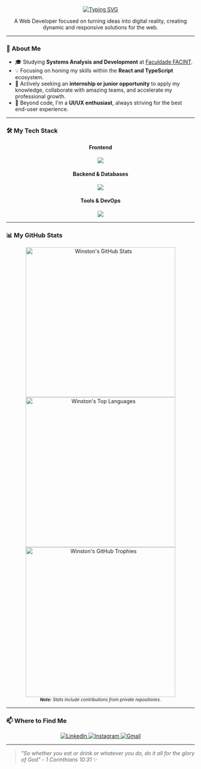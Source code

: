 <div align="center">
  <a href="https://git.io/typing-svg">
    <img src="https://readme-typing-svg.demolab.com?font=Fira+Code&weight=700&size=28&pause=1000&color=00BFFF&center=true&vCenter=true&width=435&lines=Hello%2C+I'm+Winston!;Web+Developer." alt="Typing SVG" />
  </a>
</div>

<p align="center">
  A Web Developer focused on turning ideas into digital reality, creating dynamic and responsive solutions for the web.
</p>

---

### 🚀 About Me
- 🎓 Studying **Systems Analysis and Development** at [Faculdade FACINT](https://facint.edu.br/).
- 💡 Focusing on honing my skills within the **React and TypeScript** ecosystem.
- 🌱 Actively seeking an **internship or junior opportunity** to apply my knowledge, collaborate with amazing teams, and accelerate my professional growth.
- 🎨 Beyond code, I'm a **UI/UX enthusiast**, always striving for the best end-user experience.

---

### 🛠️ My Tech Stack

<div align="center">
  <h4>Frontend</h4>
  <p>
    <a href="https://skillicons.dev">
      <img src="https://skillicons.dev/icons?i=react,nextjs,typescript,javascript,html,css,tailwind,sass,bootstrap" />
    </a>
  </p>
  <h4>Backend & Databases</h4>
  <p>
    <a href="https://skillicons.dev">
      <img src="https://skillicons.dev/icons?i=nodejs,express,python,java,postgres,mysql,mongodb,sqlite" />
    </a>
  </p>
  <h4>Tools & DevOps</h4>
  <p>
    <a href="https://skillicons.dev">
      <img src="https://skillicons.dev/icons?i=git,github,vite,webpack,figma,vscode" />
    </a>
  </p>
</div>

---

### 📊 My GitHub Stats

<div align="center">
  <img width="400" src="https://github-readme-stats-winstonajr.vercel.app/api?username=winstonajr&show_icons=true&count_private=true&theme=tokyonight&hide_border=true&rank_icon=github&cache_seconds=1800" alt="Winston's GitHub Stats" />
  <br>
  <img width="400" src="https://github-readme-stats-winstonajr.vercel.app/api/top-langs/?username=winstonajr&layout=compact&theme=tokyonight&hide_border=true&count_private=true&langs_count=100&cache_seconds=1800" alt="Winston's Top Languages" />
  <br>
  <img width="400" src="https://github-profile-trophy.vercel.app/?username=winstonajr&theme=tokyonight&column=4&margin-w=15&margin-h=15" alt="Winston's GitHub Trophies" />
  <br>
  <small><i><b>Note:</b> Stats include contributions from private repositories.</i></small>
</div>


---

### 📫 Where to Find Me

<p align="center">
  <a href="https://www.linkedin.com/in/winstonajr/" target="_blank">
    <img src="https://img.shields.io/badge/LinkedIn-0077B5?style=for-the-badge&logo=linkedin&logoColor=white" alt="LinkedIn"/>
  </a>
  <a href="https://www.instagram.com/win_ajr/" target="_blank">
    <img src="https://img.shields.io/badge/Instagram-E4405F?style=for-the-badge&logo=instagram&logoColor=white" alt="Instagram"/>
  </a>
  <a href="mailto:winston.almeidamjr@gmail.com" target="_blank">
    <img src="https://img.shields.io/badge/Gmail-D14836?style=for-the-badge&logo=gmail&logoColor=white" alt="Gmail"/>
  </a>
</p>

---

> _"So whether you eat or drink or whatever you do, do it all for the glory of God" - 1 Corinthians 10:31_ ✨
